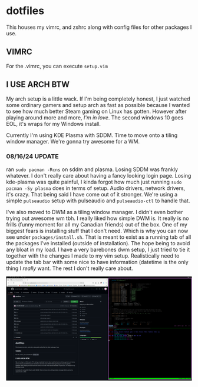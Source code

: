 # dotfiles

This houses my vimrc, and zshrc along with config files for other packages I use.

## VIMRC
For the .vimrc, you can execute `setup.vim`

## I USE ARCH BTW

My arch setup is a little wack. If I'm being completely honest, I just watched
some ordinary gamers and setup arch as fast as possible because I wanted to see
how much better Steam gaming on Linux has gotten. However after playing around more and more,
*I'm in love*. The second windows 10 goes EOL, it's wraps for my Windows install.

Currently I'm using KDE Plasma with SDDM. Time to move onto a tiling window manager.
We're gonna try awesome for a WM.

### 08/16/24 UPDATE
ran `sudo pacman -Rcns` on sddm and plasma. Losing SDDM was frankly whatever. I don't really care about having a fancy looking login page.
Losing kde-plasma was quite painful, I kinda forgot how much just running `sudo pacman -Sy plasma` does in terms of setup. Audio drivers, network drivers,
it's crazy. That being said I have come out of it stronger. We're using a simple `pulseaudio` setup with pulseaudio and `pulseaudio-ctl` to handle that.

I've also moved to DWM as a tiling window manager. I didn't even bother trying out awesome wm tbh. I really liked how simple DWM is. 
It really is no frills (funny moment for all my Canadian friends) out of the box. One of my biggest fears is installing stuff that I don't need.
Which is why you can now see under `packages/install.sh`. That is meant to exist as a running tab of all the packages I've installed (outside of installation).
The hope being to avoid any bloat in my load. I have a very barebones dwm setup, I just tried to tie it together with the changes I made to my vim setup.
Realistically need to update the tab bar with some nice to have information (datetime is the only thing I *really* want. The rest I don't really care about.

![Picture attached.](./docs/dwm_preview_08_17_24.png)
